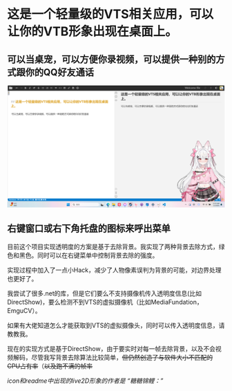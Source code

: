 
# 这是一个轻量级的VTS相关应用，可以让你的VTB形象出现在桌面上。

  

## 可以当桌宠，可以方便你录视频，可以提供一种别的方式跟你的QQ好友通话

![](Image/show1.png)

## 右键窗口或右下角托盘的图标来呼出菜单

  

目前这个项目实现透明度的方案是基于去除背景。我实现了两种背景去除方式，绿色和黑色。同时可以在右键菜单中控制背景去除的强度。

实现过程中加入了一点小Hack，减少了人物像素误判为背景的可能，对边界处理也更好了。

  

我尝试了很多.net的库，但是它们要么不支持摄像机传入透明度信息(比如DirectShow)，要么检测不到VTS的虚拟摄像机（比如MediaFundation，EmguCV）。

如果有大佬知道怎么才能获取到VTS的虚拟摄像头，同时可以传入透明度信息，请教教我。

  

现在的实现方式是基于DirectShow，由于要实时对每一帧去除背景，以及不会视频解码，尽管我写背景去除算法比较简单，~~但仍然创造了与软件大小不匹配的CPU占有率~~（~~以及跑不满的帧率~~

  

*icon和readme中出现的live2D形象的作者是 “糖糖锦鲤：”*